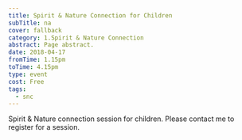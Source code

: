 ```yaml
---
title: Spirit & Nature Connection for Children
subTitle: na
cover: fallback
category: 1.Spirit & Nature Connection
abstract: Page abstract.
date: 2018-04-17
fromTime: 1.15pm
toTime: 4.15pm
type: event
cost: Free
tags:
  - snc
---
```


Spirit & Nature connection session for children. Please contact me to register for a session.

